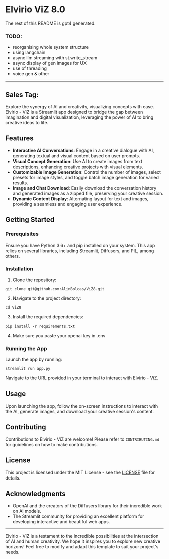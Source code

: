 # Elvirio ViZ 8.0

The rest of this README is gpt4 generated.
### TODO:
- reorganising whole system structure
- using langchain
- async llm streaming with st.write_stream 
- async display of gen images for UX
- use of threading
- voice gen & other

---
## Sales Tag:
Explore the synergy of AI and creativity, visualizing concepts with ease. Elvirio - ViZ is a Streamlit app designed to bridge the gap between imagination and digital visualization, leveraging the power of AI to bring creative ideas to life.

## Features

- **Interactive AI Conversations**: Engage in a creative dialogue with AI, generating textual and visual content based on user prompts.
- **Visual Concept Generation**: Use AI to create images from text descriptions, enhancing creative projects with visual elements.
- **Customizable Image Generation**: Control the number of images, select presets for image styles, and toggle batch image generation for varied results.
- **Image and Chat Download**: Easily download the conversation history and generated images as a zipped file, preserving your creative session.
- **Dynamic Content Display**: Alternating layout for text and images, providing a seamless and engaging user experience.

## Getting Started

### Prerequisites

Ensure you have Python 3.6+ and pip installed on your system. This app relies on several libraries, including Streamlit, Diffusers, and PIL, among others.

### Installation

1. Clone the repository:

```
git clone git@github.com:AlinBolcas/ViZ8.git
```
2. Navigate to the project directory:

```
cd ViZ8
```

3. Install the required dependencies:

```
pip install -r requirements.txt
```

4. Make sure you paste your openai key in .env

### Running the App

Launch the app by running:

```
streamlit run app.py
```

Navigate to the URL provided in your terminal to interact with Elvirio - ViZ.

## Usage

Upon launching the app, follow the on-screen instructions to interact with the AI, generate images, and download your creative session's content.

## Contributing

Contributions to Elvirio - ViZ are welcome! Please refer to `CONTRIBUTING.md` for guidelines on how to make contributions.

## License

This project is licensed under the MIT License - see the [LICENSE](LICENSE) file for details.

## Acknowledgments

- OpenAI and the creators of the Diffusers library for their incredible work on AI models.
- The Streamlit community for providing an excellent platform for developing interactive and beautiful web apps.

---

Elvirio - ViZ is a testament to the incredible possibilities at the intersection of AI and human creativity. We hope it inspires you to explore new creative horizons!
Feel free to modify and adapt this template to suit your project's needs.
